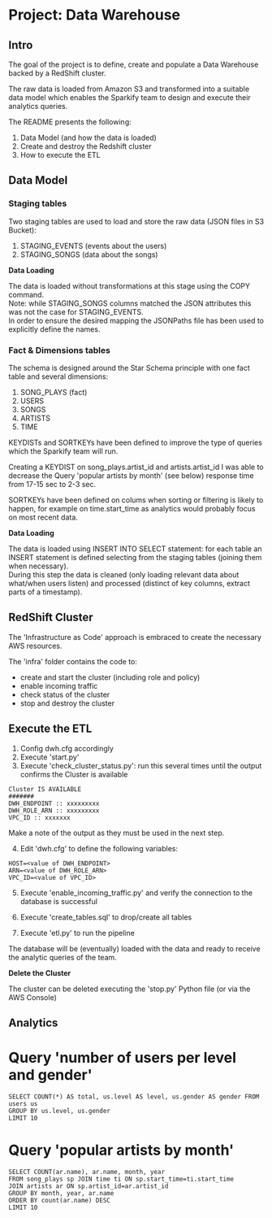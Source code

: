 # Project: Data Warehouse

## Intro

The goal of the project is to define, create and populate a Data Warehouse backed by a RedShift cluster.

The raw data is loaded from Amazon S3 and transformed into a suitable data model which enables
the Sparkify team to design and execute their analytics queries.

The README presents the following:
1. Data Model (and how the data is loaded)
2. Create and destroy the Redshift cluster
3. How to execute the ETL

## Data Model

### Staging tables

Two staging tables are used to load and store the raw data (JSON files in S3 Bucket):
1. STAGING_EVENTS (events about the users)
2. STAGING_SONGS (data about the songs)

**Data Loading**

The data is loaded without transformations at this stage using the COPY command.  
Note: while STAGING_SONGS columns matched the JSON attributes this was not the case for STAGING_EVENTS.  
In order to ensure the desired mapping the JSONPaths file has been used to explicitly define the names.


### Fact & Dimensions tables

The schema is designed around the Star Schema principle with one fact table and several dimensions:
1. SONG_PLAYS (fact)
2. USERS
3. SONGS
4. ARTISTS
5. TIME

KEYDISTs and SORTKEYs have been defined to improve the type of queries which the Sparkify team will run.

Creating a KEYDIST on song_plays.artist_id and artists.artist_id I was able to decrease the 
Query 'popular artists by month' (see below) response time from 17-15 sec to 2-3 sec.

SORTKEYs have been defined on colums when sorting or filtering is likely to happen, for example on 
time.start_time as analytics would probably focus on most recent data.
  

**Data Loading**

The data is loaded using INSERT INTO SELECT statement: for each table an INSERT statement is defined
selecting from the staging tables (joining them when necessary).  
During this step the data is cleaned (only loading relevant data about what/when users listen) and processed (distinct of key columns,
extract parts of a timestamp).

## RedShift Cluster

The 'Infrastructure as Code' approach is embraced to create the necessary AWS resources.

The 'infra' folder contains the code to:
- create and start the cluster (including role and policy)
- enable incoming traffic
- check status of the cluster
- stop and destroy the cluster

## Execute the ETL

1. Config dwh.cfg accordingly
2. Execute 'start.py'
3. Execute 'check_cluster_status.py': run this several times until the output confirms the Cluster is available
```
Cluster IS AVAILABLE
#######
DWH_ENDPOINT :: xxxxxxxxx
DWH_ROLE_ARN :: xxxxxxxxx
VPC_ID :: xxxxxxx
```
Make a note of the output as they must be used in the next step.

4. Edit 'dwh.cfg' to define the following variables:
```
HOST=<value of DWH_ENDPOINT>
ARN=<value of DWH_ROLE_ARN>
VPC_ID=<value of VPC_ID>
```

5. Execute 'enable_incoming_traffic.py' and verify the connection to the database is successful

6. Execute 'create_tables.sql' to drop/create all tables

7. Execute 'etl.py' to run the pipeline

The database will be (eventually) loaded with the data and ready to receive the analytic queries of the team.

**Delete the Cluster**
 
The cluster can be deleted executing the 'stop.py' Python file (or via the AWS Console)
 
## Analytics

# Query 'number of users per level and gender'
```
SELECT COUNT(*) AS total, us.level AS level, us.gender AS gender FROM users us 
GROUP BY us.level, us.gender
LIMIT 10
```

# Query 'popular artists by month'
```
SELECT COUNT(ar.name), ar.name, month, year 
FROM song_plays sp JOIN time ti ON sp.start_time=ti.start_time
JOIN artists ar ON sp.artist_id=ar.artist_id
GROUP BY month, year, ar.name
ORDER BY count(ar.name) DESC
LIMIT 10
```